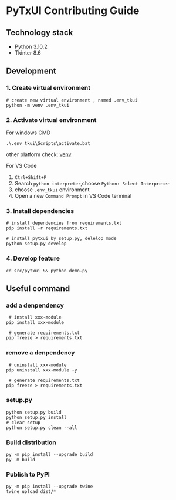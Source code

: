 # PyTxUI Contributing Guide

## Technology stack

- Python 3.10.2
- Tkinter 8.6

## Development

### 1. Create virtual environment

```shell
# create new virtual environment , named .env_tkui
python -m venv .env_tkui
```

### 2. Activate virtual environment

For windows CMD
```shell
.\.env_tkui\Scripts\activate.bat
```
other platform check: [venv](https://docs.python.org/3/library/venv.html)

For VS Code
1. `Ctrl+Shift+P`
2. Search `python interpreter`,choose `Python: Select Interpreter`
3. choose `.env_tkui` environment
4. Open a new `Command Prompt` in VS Code terminal


### 3. Install dependencies

```shell
# install dependencies from requirements.txt
pip install -r requirements.txt 

# install pytxui by setup.py, delelop mode
python setup.py develop

```
### 4. Develop feature

```shell
cd src/pytxui && python demo.py
```

## Useful command
### add a denpendency

```shell
 # install xxx-module
pip install xxx-module

 # generate requirements.txt
pip freeze > requirements.txt
```
### remove a denpendency

```shell
 # uninstall xxx-module
pip uninstall xxx-module -y

 # generate requirements.txt
pip freeze > requirements.txt
```

### setup.py

```shell
python setup.py build
python setup.py install
# clear setup
python setup.py clean --all
```

### Build distribution
```shell
py -m pip install --upgrade build
py -m build
```

### Publish to PyPI

```shell
py -m pip install --upgrade twine
twine upload dist/*
```